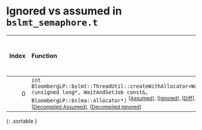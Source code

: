 # Ignored vs assumed in `bslmt_semaphore.t`

<script src="../sorttable.js"></script>

|   Index | Function                                                                                                                                                                                                                                                                                                                                                          |   Difference in number of lines |   Function size difference in bytes |   Number of lines in assumed build |   Number of bytes in assumed build |   Number of lines in ignored build |   Number of bytes in ignored build |
|--------:|:------------------------------------------------------------------------------------------------------------------------------------------------------------------------------------------------------------------------------------------------------------------------------------------------------------------------------------------------------------------|--------------------------------:|------------------------------------:|-----------------------------------:|-----------------------------------:|-----------------------------------:|-----------------------------------:|
|       0 | `int BloombergLP::bslmt::ThreadUtil::createWithAllocator<WaitAndSetJob>(unsigned long*, WaitAndSetJob const&, BloombergLP::bslma::Allocator*)` <sup>\[[Assumed](0-assume)\], \[[Ignored](0-none)\], \[[Diff](0.diff.html)\], \[[Prettier Diff](0-diff.html)\], \[[Decompiled Assumed](0-assume-decompiled.txt)\], \[[Decompiled Ignored](0-none-decompiled.txt)\] |                              -7 |                                 -32 |                                103 |                                368 |                                110 |                                400 |
{: .sortable }
